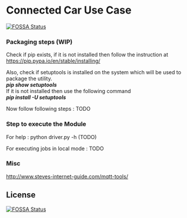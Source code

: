 # Connected Car Use Case
[![FOSSA Status](https://app.fossa.com/api/projects/git%2Bgithub.com%2Fskumartd%2FConnectedCars.svg?type=shield)](https://app.fossa.com/projects/git%2Bgithub.com%2Fskumartd%2FConnectedCars?ref=badge_shield)


### Packaging steps (WIP)
Check if pip exists, if it is not installed then follow the instruction at  https://pip.pypa.io/en/stable/installing/

Also, check if setuptools is installed on the system which will be used to package the utility. \
***pip show setuptools***\
If it is not installed then use the following command \
***pip install -U setuptools***

Now follow following steps :
TODO

### Step to execute the Module


For help :
python driver.py -h (TODO)


For executing jobs in local mode :
TODO





### Misc 

http://www.steves-internet-guide.com/mqtt-tools/

## License
[![FOSSA Status](https://app.fossa.com/api/projects/git%2Bgithub.com%2Fskumartd%2FConnectedCars.svg?type=large)](https://app.fossa.com/projects/git%2Bgithub.com%2Fskumartd%2FConnectedCars?ref=badge_large)
